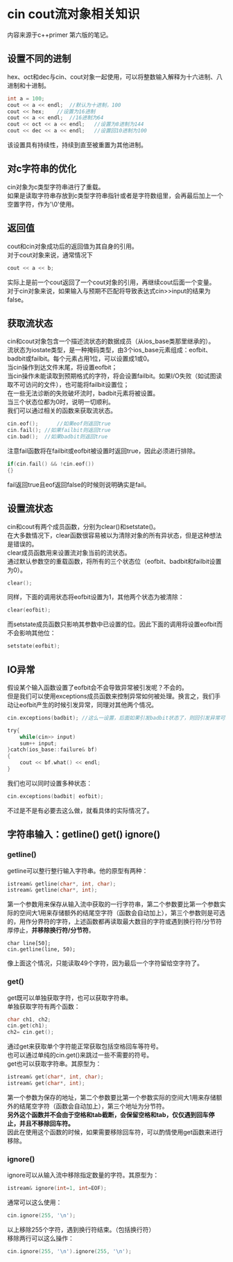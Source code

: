 # cin cout流对象相关知识
内容来源于c++primer 第六版的笔记。  
## 设置不同的进制
hex、oct和dec与cin、cout对象一起使用，可以将整数输入解释为十六进制、八进制和十进制。   
```c
int a = 100;  
cout << a << endl;	//默认为十进制，100   
cout << hex;	//设置为16进制   
cout << a << endl;	//16进制为64   
cout << oct << a << endl;	//设置为8进制为144  
cout << dec << a << endl;	//设置回10进制为100   
```   
该设置具有持续性，持续到直至被重置为其他进制。   
## 对c字符串的优化
cin对象为c类型字符串进行了重载。   
如果是读取字符串存放到c类型字符串指针或者是字符数组里，会再最后加上一个空置字符，作为'\0'使用。   
## 返回值
cout和cin对象成功后的返回值为其自身的引用。   
对于cout对象来说，通常情况下   
```c 
cout << a << b;   
```  
实际上是前一个cout返回了一个cout对象的引用，再继续cout后面一个变量。   
对于cin对象来说，如果输入与预期不匹配将导致表达式cin>>input的结果为false。       
## 获取流状态
cin和cout对象包含一个描述流状态的数据成员（从ios_base类那里继承的）。   
流状态为iostate类型，是一种掩码类型，由3个ios_base元素组成：eofbit、badbit或failbit。每个元素占用1位，可以设置成1或0。   
当cin操作到达文件末尾，将设置eofbit；   
当cin操作未能读取到预期格式的字符，将会设置failbit。如果I/O失败（如试图读取不可访问的文件），也可能将failbit设置位；    
在一些无法诊断的失败破坏流时，badbit元素将被设置。   
当三个状态位都为0时，说明一切顺利。   
我们可以通过相关的函数来获取流状态。   
```c
cin.eof();		//如果eof则返回true   
cin.fail();	//如果failbit则返回true   
cin.bad();	//如果badbit则返回true   
```  
注意fail函数将在failbit或eofbit被设置时返回true，因此必须进行排除。  
```c
if(cin.fail() && !cin.eof())   
{}  
```  
fail返回true且eof返回false的时候则说明确实是fail。    
## 设置流状态
cin和cout有两个成员函数，分别为clear()和setstate()。   
在大多数情况下，clear函数很容易被以为清除对象的所有异状态，但是这种想法是错误的。   
clear成员函数用来设置流对象当前的流状态。  
通过默认参数空的重载函数，将所有的三个状态位（eofbit、badbit和failbit设置为0）。  
```c
clear();   
```    
同样，下面的调用状态将eofbit设置为1，其他两个状态为被清除：  
```c
clear(eofbit);   
```   
而setstate成员函数只影响其参数中已设置的位。因此下面的调用将设置eofbit而不会影响其他位：   
```c
setstate(eofbit);  
```   
## IO异常
假设某个输入函数设置了eofbit会不会导致异常被引发呢？不会的。  
但是我们可以使用exceptions成员函数来控制异常如何被处理。换言之，我们手动让eofbit产生的时候引发异常，同理对其他两个情况。   
```c
cin.exceptions(badbit);	//这么一设置，后面如果引发badbit状态了，则回引发异常可以用catch来获取   

try{   
	while(cin>> input)  
	sum++ input;  
}catch(ios_base::failure& bf)  
{  
	cout << bf.what() << endl;   
}    
```   
我们也可以同时设置多种状态：   
```c
cin.exceptions(badbit| eofbit);   
```   
不过是不是有必要去这么做，就看具体的实际情况了。   
## 字符串输入：getline() get() ignore()   
### getline()  
getline可以整行整行输入字符串。他的原型有两种：   
```c
istream& getline(char*, int, char);  
istream& getline(char*, int);   
```   
第一个参数用来保存从输入流中获取的一行字符串，第二个参数要比第一个参数实际的空间大1用来存储额外的结尾空字符（函数会自动加上），第三个参数则是可选的，用作分界符的字符，上述函数都再读取最大数目的字符或遇到换行符/分节符厚停止，**并移除换行符/分节符**。     
```
char line[50];   
cin.getline(line, 50);   
```   
像上面这个情况，只能读取49个字符，因为最后一个字符留给空字符了。   
### get()   
get既可以单独获取字符，也可以获取字符串。   
单独获取字符有两个函数：   
```c
char ch1, ch2;   
cin.get(ch1);  
ch2= cin.get();    
```   
通过get来获取单个字符能正常获取包括空格回车等符号。   
也可以通过单纯的cin.get()来跳过一些不需要的符号。   
get也可以获取字符串。其原型为：   
```c
istream& get(char*, int, char);   
istream& get(char*, int);   
```   
第一个参数为保存的地址，第二个参数要比第一个参数实际的空间大1用来存储额外的结尾空字符（函数会自动加上），第三个地址为分节符。   
**另外这个函数并不会由于空格和tab截断，会保留空格和tab，仅仅遇到回车停止，并且不移除回车符。**        
因此在使用这个函数的时候，如果需要移除回车符，可以酌情使用get函数来进行移除。   
### ignore()
ignore可以从输入流中移除指定数量的字符。其原型为：   
```c
istream& ignore(int=1, int=EOF);  
```   
通常可以这么使用：   
```c
cin.ignore(255, '\n');   
```   
以上移除255个字符，遇到换行符结束。（包括换行符）    
移除两行可以这么操作：   
```c
cin.ignore(255, '\n').ignore(255, '\n');   
```     